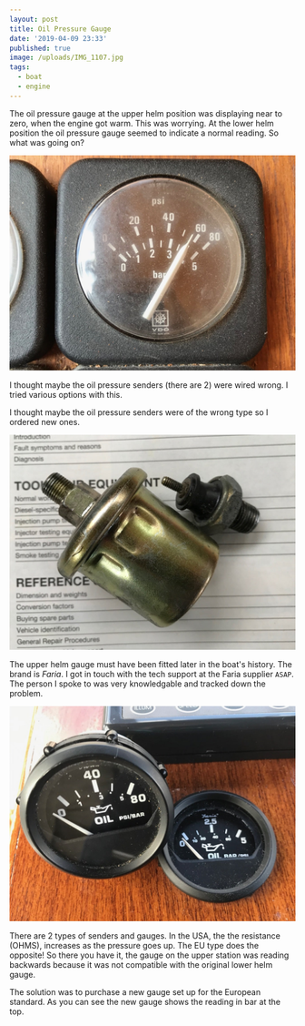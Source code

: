 ```yaml
---
layout: post
title: Oil Pressure Gauge
date: '2019-04-09 23:33'
published: true
image: /uploads/IMG_1107.jpg
tags:
  - boat
  - engine
---
```


The oil pressure gauge at the upper helm position was displaying near to zero, when the engine got warm. This was worrying. At the lower helm position the oil pressure gauge seemed to indicate a normal reading. So what was going on?

![Original oil pressure gauge](/uploads/IMG_1101.jpg "Original oil pressure gauge")

I thought maybe the oil pressure senders (there are 2) were wired wrong. I tried various options with this.

I thought maybe the oil pressure senders were of the wrong type so I ordered new ones.

![2 Oil Pressure senders removed from the engine.](/uploads/IMG_1244.jpg "2 Oil Pressure senders removed from the engine.")

The upper helm gauge must have been fitted later in the boat's history. The brand is _Faria_. I got in touch with the tech support at the Faria supplier `ASAP`. The person I spoke to was very knowledgable and tracked down the problem.

![New gauge installed with the old US type on the left.](/uploads/IMG_1266.jpg "New gauge installed with the old US type on the left.")

There are 2 types of senders and gauges. In the USA, the the resistance (OHMS), increases as the pressure goes up. The EU type does the opposite! So there you have it, the gauge on the upper station was reading backwards because it was not compatible with the original lower helm gauge.

The solution was to purchase a new gauge set up for the European standard. As you can see the new gauge shows the reading in bar at the top.
